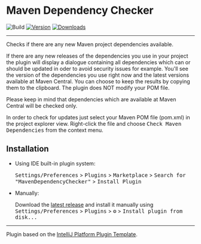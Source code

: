 # Maven Dependency Checker

![Build](https://github.com/mwalter/MavenDependencyChecker/workflows/Build/badge.svg)
[![Version](https://img.shields.io/jetbrains/plugin/v/18525.svg)](https://plugins.jetbrains.com/plugin/18525)
[![Downloads](https://img.shields.io/jetbrains/plugin/d/18525.svg)](https://plugins.jetbrains.com/plugin/18525)

---
<!-- Plugin description -->
Checks if there are any new Maven project dependencies available.

If there are any new releases of the dependencies you use in your project the plugin will display a dialogue containing
all dependencies which can or should be updated in oder to avoid security issues for example. You'll see the version of
the dependencies you use right now and the latest versions available at Maven Central. You can choose to keep the
results by copying them to the clipboard. The plugin does NOT modify your POM file.

Please keep in mind that dependencies which are available at Maven Central will be checked only.

In order to check for updates just select your Maven POM file (pom.xml) in the project explorer view.
Right-click the file and choose <kbd>Check Maven Dependencies</kbd> from the context menu.
<!-- Plugin description end -->

## Installation

- Using IDE built-in plugin system:
  
  <kbd>Settings/Preferences</kbd> > <kbd>Plugins</kbd> > <kbd>Marketplace</kbd> > <kbd>Search for "MavenDependencyChecker"</kbd> >
  <kbd>Install Plugin</kbd>
  
- Manually:

  Download the [latest release](https://github.com/mwalter/MavenDependencyChecker/releases/latest) and install it manually using
  <kbd>Settings/Preferences</kbd> > <kbd>Plugins</kbd> > <kbd>⚙️</kbd> > <kbd>Install plugin from disk...</kbd>


---
Plugin based on the [IntelliJ Platform Plugin Template][template].

[template]: https://github.com/JetBrains/intellij-platform-plugin-template
